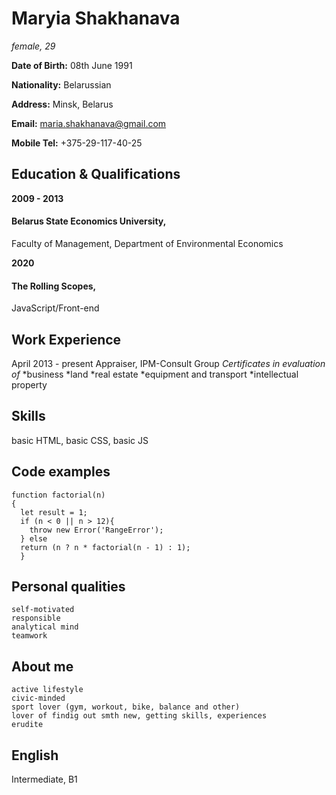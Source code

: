 # **Maryia Shakhanava**
_female, 29_

**Date of Birth:** 08th June 1991

**Nationality:** Belarussian

**Address:** Minsk, Belarus

**Email:** maria.shakhanava@gmail.com

**Mobile Tel:** +375-29-117-40-25

## **Education & Qualifications**

**2009 - 2013** 
#### Belarus State Economics University,
Faculty of Management, Department of Environmental Economics

**2020**    
#### The Rolling Scopes,
JavaScript/Front-end


## **Work Experience**
April 2013 - present
Appraiser,
IPM-Consult Group
_Certificates in evaluation of_
*business
*land
*real estate
*equipment and transport
*intellectual property

## **Skills**
basic HTML, basic CSS, basic JS
	
## **Code examples**
```
function factorial(n)
{
  let result = 1;
  if (n < 0 || n > 12){
    throw new Error('RangeError');
  } else
  return (n ? n * factorial(n - 1) : 1);
  }
  ```
## **Personal qualities** 
	self-motivated
	responsible
	analytical mind
	teamwork
	
## **About me**
	active lifestyle
	civic-minded
	sport lover (gym, workout, bike, balance and other)
	lover of findig out smth new, getting skills, experiences
	erudite
		
## **English**
Intermediate, B1
